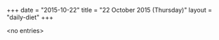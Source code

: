 +++
date = "2015-10-22"
title = "22 October 2015 (Thursday)"
layout = "daily-diet"
+++

<p>&lt;no entries&gt;</p>